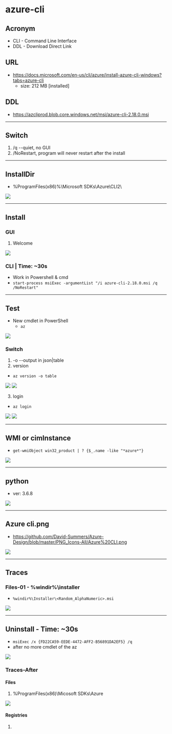 # azure-cli

## Acronym
* CLI - Command Line Interface
* DDL - Download Direct Link

## URL
* https://docs.microsoft.com/en-us/cli/azure/install-azure-cli-windows?tabs=azure-cli
  * size: 212 MB [installed]

## DDL
* https://azcliprod.blob.core.windows.net/msi/azure-cli-2.18.0.msi

---

## Switch
1) /q --quiet, no GUI
2) /NoRestart, program will never restart after the install

---

## InstallDir
* %ProgramFiles(x86)%\Microsoft SDKs\Azure\CLI2\

[<img src="https://i.imgur.com/nf8wVat.png">](https://i.imgur.com/nf8wVat.png)

---

## Install
### GUI
1) Welcome

[<img src="https://i.imgur.com/iOKBF2E.png">](https://i.imgur.com/iOKBF2E.png)

### CLI | Time: ~30s
* Work in Powershell & cmd
* `start-process msiExec -argumentList "/i azure-cli-2.18.0.msi /q /NoRestart"`

---

## Test

* New cmdlet in PowerShell
  * `az`

[<img src="https://i.imgur.com/XgXqkdf.png">](https://i.imgur.com/XgXqkdf.png)

### Switch
1) -o --output in json|table
2) version
  * `az version -o table`

[<img src="https://i.imgur.com/Y0FkmS0.png">](https://i.imgur.com/Y0FkmS0.png)
[<img src="https://i.imgur.com/RewWwJh.png">](https://i.imgur.com/RewWwJh.png)

3) login
  * `az login`

[<img src="https://i.imgur.com/R2WrVDZ.png">](https://i.imgur.com/R2WrVDZ.png)
[<img src="https://i.imgur.com/mTJjy7L.png">](https://i.imgur.com/mTJjy7L.png)

---

## WMI or cimInstance
* `get-wmiObject win32_product | ? {$_.name -like "*azure*"}`

[<img src="https://i.imgur.com/fxEiKYb.png">](https://i.imgur.com/fxEiKYb.png)

---

## python
* ver: 3.6.8

[<img src="https://i.imgur.com/J2SArkn.png">](https://i.imgur.com/J2SArkn.png)

---

## Azure cli.png
* https://github.com/David-Summers/Azure-Design/blob/master/PNG_Icons-All/Azure%20CLI.png

[<img src="https://raw.githubusercontent.com/David-Summers/Azure-Design/master/PNG_Icons-All/Azure%20CLI.png">](https://raw.githubusercontent.com/David-Summers/Azure-Design/master/PNG_Icons-All/Azure%20CLI.png)

---

## Traces
### Files-01 - %windir%\installer
* `%windir%\Installer\<Random_AlphaNumeric>.msi`

[<img src="https://i.imgur.com/MDCtUEt.png">](https://i.imgur.com/MDCtUEt.png)

---

## Uninstall - Time: ~30s
* `msiExec /x {FD22CA59-EEDE-4472-AFF2-B56891DA2EF5} /q`
* after no more cmdlet of the az

[<img src="https://i.imgur.com/B0XCbSR.png">](https://i.imgur.com/B0XCbSR.png)

### Traces-After
#### Files
1) %ProgramFiles(x86)\Micosoft SDKs\Azure

[<img src="https://i.imgur.com/WREV1Ut.png">](https://i.imgur.com/WREV1Ut.png)

#### Registries
1) 
